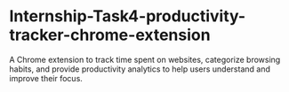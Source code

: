 # Internship-Task4-productivity-tracker-chrome-extension
A Chrome extension to track time spent on websites, categorize browsing habits, and provide productivity analytics to help users understand and improve their focus.

